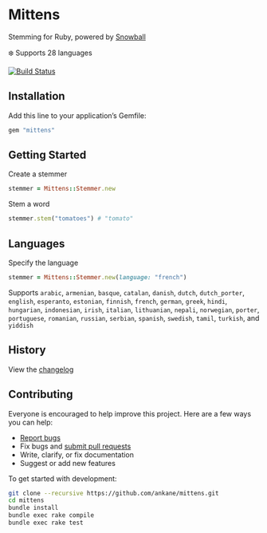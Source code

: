 # Mittens

Stemming for Ruby, powered by [Snowball](https://github.com/snowballstem/snowball)

:snowflake: Supports 28 languages

[![Build Status](https://github.com/ankane/mittens/actions/workflows/build.yml/badge.svg)](https://github.com/ankane/mittens/actions)

## Installation

Add this line to your application’s Gemfile:

```ruby
gem "mittens"
```

## Getting Started

Create a stemmer

```ruby
stemmer = Mittens::Stemmer.new
```

Stem a word

```ruby
stemmer.stem("tomatoes") # "tomato"
```

## Languages

Specify the language

```ruby
stemmer = Mittens::Stemmer.new(language: "french")
```

Supports `arabic`, `armenian`, `basque`, `catalan`, `danish`, `dutch`, `dutch_porter`, `english`, `esperanto`, `estonian`, `finnish`, `french`, `german`, `greek`, `hindi`, `hungarian`, `indonesian`, `irish`, `italian`, `lithuanian`, `nepali`, `norwegian`, `porter`, `portuguese`, `romanian`, `russian`, `serbian`, `spanish`, `swedish`, `tamil`, `turkish`, and `yiddish`

## History

View the [changelog](https://github.com/ankane/mittens/blob/master/CHANGELOG.md)

## Contributing

Everyone is encouraged to help improve this project. Here are a few ways you can help:

- [Report bugs](https://github.com/ankane/mittens/issues)
- Fix bugs and [submit pull requests](https://github.com/ankane/mittens/pulls)
- Write, clarify, or fix documentation
- Suggest or add new features

To get started with development:

```sh
git clone --recursive https://github.com/ankane/mittens.git
cd mittens
bundle install
bundle exec rake compile
bundle exec rake test
```

